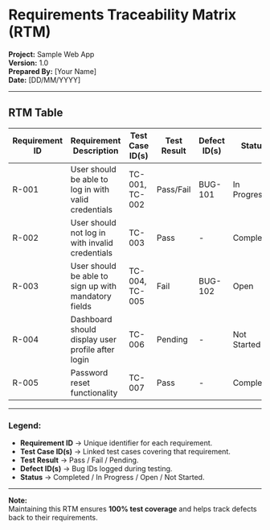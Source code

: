 # Requirements Traceability Matrix (RTM)

**Project:** Sample Web App  
**Version:** 1.0  
**Prepared By:** [Your Name]  
**Date:** [DD/MM/YYYY]  

---

## RTM Table

| Requirement ID | Requirement Description       | Test Case ID(s)   | Test Result | Defect ID(s)   | Status     |
|----------------|-------------------------------|------------------|-------------|----------------|------------|
| R-001          | User should be able to log in with valid credentials | TC-001, TC-002 | Pass/Fail | BUG-101 | In Progress |
| R-002          | User should not log in with invalid credentials | TC-003        | Pass       | -              | Completed  |
| R-003          | User should be able to sign up with mandatory fields | TC-004, TC-005 | Fail | BUG-102 | Open       |
| R-004          | Dashboard should display user profile after login | TC-006       | Pending    | -              | Not Started |
| R-005          | Password reset functionality | TC-007           | Pass        | -              | Completed  |

---

### Legend:
- **Requirement ID** → Unique identifier for each requirement.  
- **Test Case ID(s)** → Linked test cases covering that requirement.  
- **Test Result** → Pass / Fail / Pending.  
- **Defect ID(s)** → Bug IDs logged during testing.  
- **Status** → Completed / In Progress / Open / Not Started.  

---

**Note:**  
Maintaining this RTM ensures **100% test coverage** and helps track defects back to their requirements.
